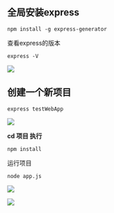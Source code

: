 ## 全局安装express

	npm install -g express-generator

查看express的版本

	express -V


![](https://github.com/zxx1988328/nodejs-express-app/blob/master/img/express_version.png)

## 创建一个新项目

	express testWebApp

![](https://github.com/zxx1988328/nodejs-express-app/blob/master/img/new_project.png)

**cd 项目 执行**
 
	npm install


运行项目 
	
	node app.js

![](https://github.com/zxx1988328/nodejs-express-app/blob/master/img/cmd_start.png)

![](https://github.com/zxx1988328/nodejs-express-app/blob/master/img/web_start.png)